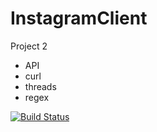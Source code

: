 # InstagramClient
Project 2
 - API
 - curl
 - threads
 - regex

[![Build Status](https://travis-ci.org/olyzakharova/InstagramClient.svg?branch=master)](https://travis-ci.org/olyzakharova/InstagramClient)



